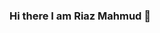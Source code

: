 ### Hi there I am Riaz Mahmud 👋

<!--
**engr-riazmahmud/engr-riazmahmud** is a ✨ _special_ ✨ repository because its `README.md` (this file) appears on your GitHub profile.

Here are some ideas to get you started:

- 🔭 I’m currently working on Software Development...
- 🌱 I’m currently learning New Skill C++ ...
- 👯 I’m looking to collaborate on Problem Solveing...
- 🤔 I’m looking for help with ...
- 💬 Ask me about ...
- 📫 How to reach me: ...
- 😄 Pronouns: ...
- ⚡ Fun fact: ...
-->

